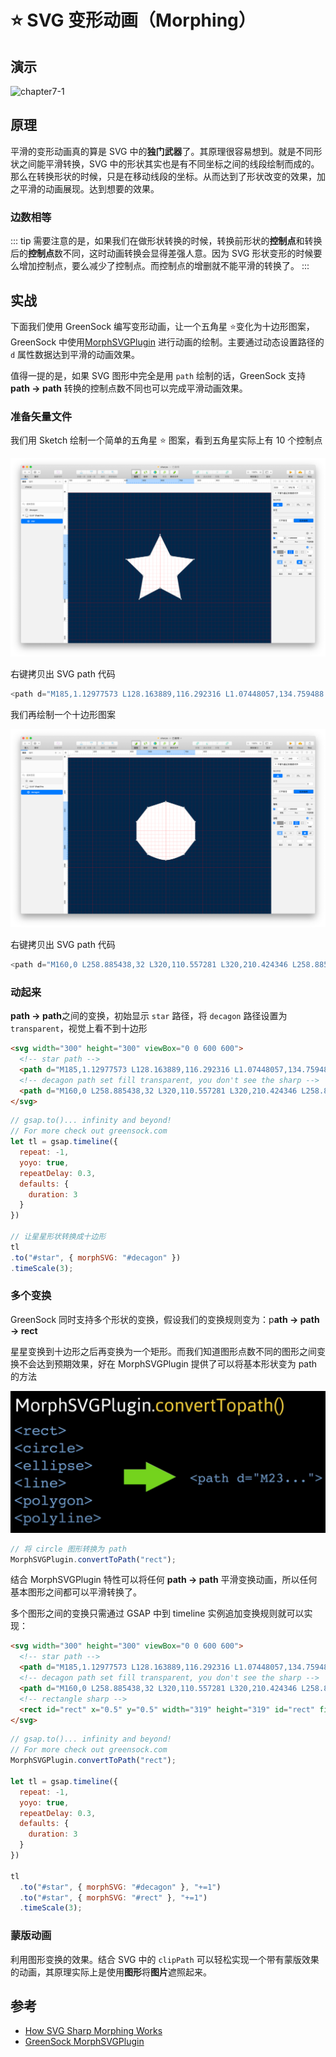 # ⭐ SVG 变形动画（Morphing）

## 演示

![chapter7-1](./public/chapter7-1.gif)

## 原理

平滑的变形动画真的算是 SVG 中的**独门武器**了。其原理很容易想到。就是不同形状之间能平滑转换，SVG 中的形状其实也是有不同坐标之间的线段绘制而成的。那么在转换形状的时候，只是在移动线段的坐标。从而达到了形状改变的效果，加之平滑的动画展现。达到想要的效果。

### 边数相等

::: tip
需要注意的是，如果我们在做形状转换的时候，转换前形状的**控制点**和转换后的**控制点**数不同，这时动画转换会显得差强人意。因为 SVG 形状变形的时候要么增加控制点，要么减少了控制点。而控制点的增删就不能平滑的转换了。
:::
## 实战

下面我们使用 GreenSock 编写变形动画，让一个五角星 ⭐️变化为十边形图案，GreenSock 中使用[MorphSVGPlugin](https://greensock.com/docs/v3/Plugins/MorphSVGPlugin) 进行动画的绘制。主要通过动态设置路径的 `d` 属性数据达到平滑的动画效果。

值得一提的是，如果 SVG 图形中完全是用 `path` 绘制的话，GreenSock 支持 **path → path** 转换的控制点数不同也可以完成平滑动画效果。

### 准备矢量文件

我们用 Sketch 绘制一个简单的五角星 ⭐️ 图案，看到五角星实际上有 10 个控制点

![chapter7-2](./public/chapter7-2.png)

右键拷贝出 SVG path 代码

```js
<path d="M185,1.12977573 L128.163889,116.292316 L1.07448057,134.759488 L93.0372403,224.401023 L71.3277776,350.976903 L185,291.215879 L298.672222,350.976903 L276.96276,224.401023 L368.925519,134.759488 L241.836111,116.292316 L185,1.12977573 Z" id="star" fill="#4af"></path>
```

我们再绘制一个十边形图案

![chapter7-3](./public/chapter7-3.png)

右键拷贝出 SVG  path 代码

```js
<path d="M160,0 L258.885438,32 L320,110.557281 L320,210.424346 L258.885438,289.442719 C217.122754,309.81424 184.160941,320 160,320 C135.839059,320 102.877246,309.81424 61.1145618,289.442719 L0,210.424346 L0,110.557281 L61.1145618,32 L160,0 Z" id="decagon" fill="transparent"></path>
```

### 动起来

**path → path**之间的变换，初始显示 `star` 路径，将 `decagon` 路径设置为 `transparent`，视觉上看不到十边形

```html
<svg width="300" height="300" viewBox="0 0 600 600">
  <!-- star path -->
  <path d="M185,1.12977573 L128.163889,116.292316 L1.07448057,134.759488 L93.0372403,224.401023 L71.3277776,350.976903 L185,291.215879 L298.672222,350.976903 L276.96276,224.401023 L368.925519,134.759488 L241.836111,116.292316 L185,1.12977573 Z" id="star" fill="#4af"></path>
  <!-- decagon path set fill transparent, you don't see the sharp -->
  <path d="M160,0 L258.885438,32 L320,110.557281 L320,210.424346 L258.885438,289.442719 C217.122754,309.81424 184.160941,320 160,320 C135.839059,320 102.877246,309.81424 61.1145618,289.442719 L0,210.424346 L0,110.557281 L61.1145618,32 L160,0 Z" id="decagon" fill="transparent"></path>
</svg>
```

```js
// gsap.to()... infinity and beyond!
// For more check out greensock.com
let tl = gsap.timeline({
  repeat: -1,
  yoyo: true,
  repeatDelay: 0.3,
  defaults: {
    duration: 3
  }
})

// 让星星形状转换成十边形
tl
.to("#star", { morphSVG: "#decagon" })
.timeScale(3);
```

<EmbedCodepen title="GSAP Sharp Morphing Demo1" pen="qBOMWJM" :height="360" />

### 多个变换

GreenSock 同时支持多个形状的变换，假设我们的变换规则变为：p**ath → path → rect** 

星星变换到十边形之后再变换为一个矩形。而我们知道图形点数不同的图形之间变换不会达到预期效果，好在 MorphSVGPlugin 提供了可以将基本形状变为 path 的方法

![chapter7-4](./public/chapter7-4.png)

```js
// 将 circle 图形转换为 path
MorphSVGPlugin.convertToPath("rect");
```

结合 MorphSVGPlugin 特性可以将任何 **path → path** 平滑变换动画，所以任何基本图形之间都可以平滑转换了。

多个图形之间的变换只需通过 GSAP 中到 timeline 实例追加变换规则就可以实现：

```html
<svg width="300" height="300" viewBox="0 0 600 600">
  <!-- star path -->
  <path d="M185,1.12977573 L128.163889,116.292316 L1.07448057,134.759488 L93.0372403,224.401023 L71.3277776,350.976903 L185,291.215879 L298.672222,350.976903 L276.96276,224.401023 L368.925519,134.759488 L241.836111,116.292316 L185,1.12977573 Z" id="star" fill="#4af"></path>
  <!-- decagon path set fill transparent, you don't see the sharp -->
  <path d="M160,0 L258.885438,32 L320,110.557281 L320,210.424346 L258.885438,289.442719 C217.122754,309.81424 184.160941,320 160,320 C135.839059,320 102.877246,309.81424 61.1145618,289.442719 L0,210.424346 L0,110.557281 L61.1145618,32 L160,0 Z" id="decagon" fill="none"></path>
  <!-- rectangle sharp -->
  <rect id="rect" x="0.5" y="0.5" width="319" height="319" id="rect" fill="none"></rect>
</svg>
```

```js
// gsap.to()... infinity and beyond!
// For more check out greensock.com
MorphSVGPlugin.convertToPath("rect");

let tl = gsap.timeline({
  repeat: -1,
  yoyo: true,
  repeatDelay: 0.3,
  defaults: {
    duration: 3
  }
})

tl
  .to("#star", { morphSVG: "#decagon" }, "+=1")
  .to("#star", { morphSVG: "#rect" }, "+=1")
  .timeScale(3);
```

<EmbedCodepen title="GSAP Sharp Morphing Demo2" pen="NWGLPKM" :height="360" />

### 蒙版动画

利用图形变换的效果。结合 SVG 中的 `clipPath` 可以轻松实现一个带有蒙版效果的动画，其原理实际上是使用**图形**将**图片**遮照起来。

<EmbedCodepen title="GSAP Sharp Morphing Demo3" pen="wvKEBex" :height="360" />


## 参考

- [How SVG Sharp Morphing Works](https://css-tricks.com/svg-shape-morphing-works/)
- [GreenSock MorphSVGPlugin](https://greensock.com/docs/v3/Plugins/MorphSVGPlugin)